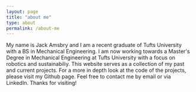 ```yaml
---
layout: page
title: "about me"
type: about
permalink: /about-me
---
```


My name is Jack Amsbry and I am a recent graduate of Tufts University with a BS in Mechanical Engineering. I am now working towards a Master's Degree in Mechanical Engineering at Tufts University with a focus on robotics and sustainabiliy. This website serves as a collection of my past and current projects. For a more in depth look at the code of the projects, please visit my Github page. Feel free to contact me by email or via LinkedIn. Thanks for visiting!
